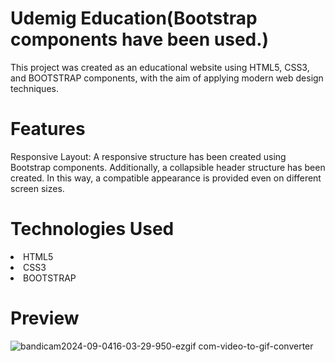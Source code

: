<h1>Udemig Education(Bootstrap components have been used.)</h1>
  
<p>This project was created as an educational website using HTML5, CSS3, and BOOTSTRAP components, with the aim of applying modern web design techniques. </p>

<h1>Features</h1>

<p>Responsive Layout: A responsive structure has been created using Bootstrap components. Additionally, a collapsible header structure has been created. In this way, a compatible appearance is provided even on different screen sizes.</p>

<h1>Technologies Used</h1>

<li>HTML5</li>
<li>CSS3</li>
<li>BOOTSTRAP</li>

<h1>Preview</h1>

![bandicam2024-09-0416-03-29-950-ezgif com-video-to-gif-converter](https://github.com/user-attachments/assets/a4ce023e-ab62-4f58-8d4b-3f5b946c30a5)
